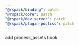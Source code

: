 ```yaml
---
"@rspack/binding": patch
"@rspack/core": patch
"@rspack/dev-server": patch
"@rspack/plugin-postcss": patch
---
```


add process_assets hook
